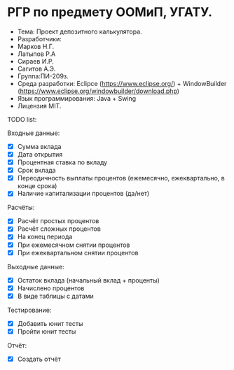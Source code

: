 # РГР по предмету ООМиП, УГАТУ.
* Тема: Проект депозитного калькулятора. 
* Разработчики: 
* Марков Н.Г. 
* Латыпов Р.А 
* Сираев И.Р.
* Сагитов А.Э.
* Группа:ПИ-209з.
* Среда разработки: Eclipce (https://www.eclipse.org/) + WindowBuilder (https://www.eclipse.org/windowbuilder/download.php)
* Язык программирования: Java + Swing
* Лицензия MIT.

TODO list:

Входные данные:
- [x] Сумма вклада
- [x] Дата открытия
- [x] Процентная ставка по вкладу
- [x] Срок вклада
- [x] Переодичность выплаты процентов (ежемесячно, ежеквартально, в конце срока)
- [x] Наличие капитализации процентов (да/нет)

Расчёты:

- [x] Расчёт простых процентов
- [x] Расчёт сложных процентов
- [x] На конец периода
- [x] При ежемесячном снятии процентов
- [x] При ежеквартальном снятии процентов

Выходные данные:
- [x] Остаток вклада (начальный вклад + проценты)
- [x] Начислено процентов
- [x] В виде таблицы с датами

Тестирование:
- [x] Добавить юнит тесты
- [x] Пройти юнит тесты

Отчёт:

- [x] Создать отчёт

